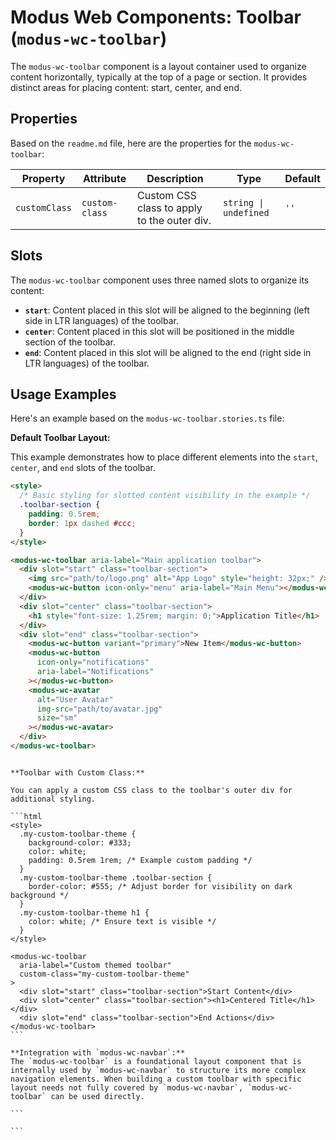 # Modus Web Components: Toolbar (`modus-wc-toolbar`)

The `modus-wc-toolbar` component is a layout container used to organize content horizontally, typically at the top of a page or section. It provides distinct areas for placing content: start, center, and end.

## Properties

Based on the `readme.md` file, here are the properties for the `modus-wc-toolbar`:

| Property      | Attribute      | Description                                 | Type                  | Default |
| ------------- | -------------- | ------------------------------------------- | --------------------- | ------- |
| `customClass` | `custom-class` | Custom CSS class to apply to the outer div. | `string \| undefined` | `''`    |

## Slots

The `modus-wc-toolbar` component uses three named slots to organize its content:

- **`start`**: Content placed in this slot will be aligned to the beginning (left side in LTR languages) of the toolbar.
- **`center`**: Content placed in this slot will be positioned in the middle section of the toolbar.
- **`end`**: Content placed in this slot will be aligned to the end (right side in LTR languages) of the toolbar.

## Usage Examples

Here's an example based on the `modus-wc-toolbar.stories.ts` file:

**Default Toolbar Layout:**

This example demonstrates how to place different elements into the `start`, `center`, and `end` slots of the toolbar.

```html
<style>
  /* Basic styling for slotted content visibility in the example */
  .toolbar-section {
    padding: 0.5rem;
    border: 1px dashed #ccc;
  }
</style>

<modus-wc-toolbar aria-label="Main application toolbar">
  <div slot="start" class="toolbar-section">
    <img src="path/to/logo.png" alt="App Logo" style="height: 32px;" />
    <modus-wc-button icon-only="menu" aria-label="Main Menu"></modus-wc-button>
  </div>
  <div slot="center" class="toolbar-section">
    <h1 style="font-size: 1.25rem; margin: 0;">Application Title</h1>
  </div>
  <div slot="end" class="toolbar-section">
    <modus-wc-button variant="primary">New Item</modus-wc-button>
    <modus-wc-button
      icon-only="notifications"
      aria-label="Notifications"
    ></modus-wc-button>
    <modus-wc-avatar
      alt="User Avatar"
      img-src="path/to/avatar.jpg"
      size="sm"
    ></modus-wc-avatar>
  </div>
</modus-wc-toolbar>
```

````

**Toolbar with Custom Class:**

You can apply a custom CSS class to the toolbar's outer div for additional styling.

```html
<style>
  .my-custom-toolbar-theme {
    background-color: #333;
    color: white;
    padding: 0.5rem 1rem; /* Example custom padding */
  }
  .my-custom-toolbar-theme .toolbar-section {
    border-color: #555; /* Adjust border for visibility on dark background */
  }
  .my-custom-toolbar-theme h1 {
    color: white; /* Ensure text is visible */
  }
</style>

<modus-wc-toolbar
  aria-label="Custom themed toolbar"
  custom-class="my-custom-toolbar-theme"
>
  <div slot="start" class="toolbar-section">Start Content</div>
  <div slot="center" class="toolbar-section"><h1>Centered Title</h1></div>
  <div slot="end" class="toolbar-section">End Actions</div>
</modus-wc-toolbar>
```

**Integration with `modus-wc-navbar`:**
The `modus-wc-toolbar` is a foundational layout component that is internally used by `modus-wc-navbar` to structure its more complex navigation elements. When building a custom toolbar with specific layout needs not fully covered by `modus-wc-navbar`, `modus-wc-toolbar` can be used directly.

```

```
````
